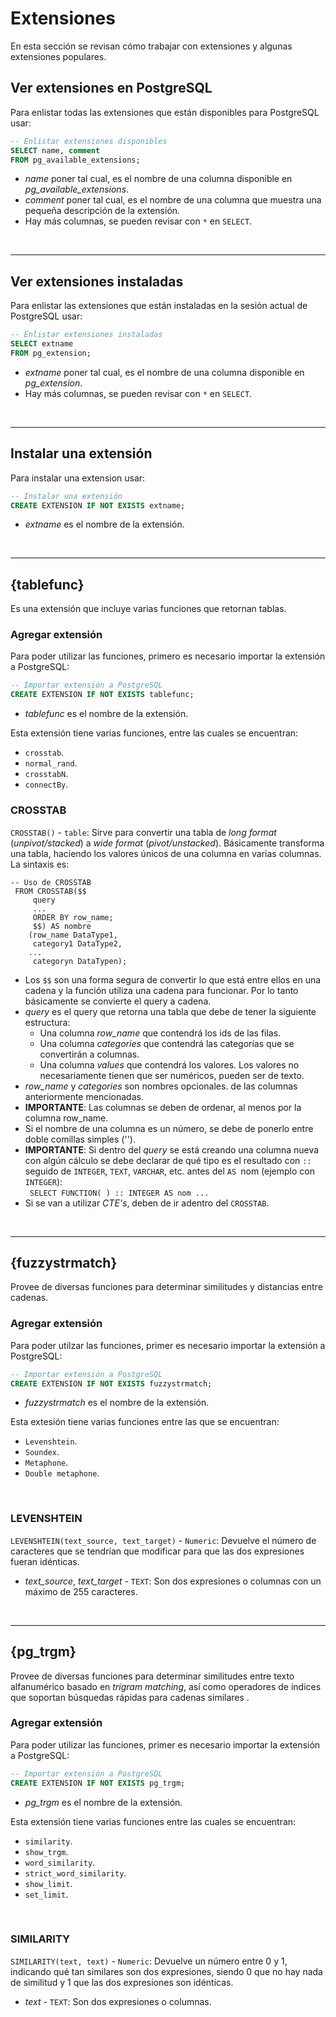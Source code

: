 # Extensiones

En esta sección se revisan cómo trabajar con extensiones y algunas extensiones populares.

## Ver extensiones en PostgreSQL

Para enlistar todas las extensiones que están disponibles para PostgreSQL usar:
```sql
-- Enlistar extensiones disponibles
SELECT name, comment
FROM pg_available_extensions;
```
- _name_ poner tal cual, es el nombre de una columna disponible en _pg\_available\_extensions_.
- _comment_ poner tal cual, es el nombre de una columna que muestra una pequeña descripción de la extensión.
- Hay más columnas, se pueden revisar con `*` en `SELECT`.

<br/>

---
## Ver extensiones instaladas

Para enlistar las extensiones que están instaladas en la sesión actual de PostgreSQL usar:
```sql
-- Enlistar extensiones instaladas
SELECT extname
FROM pg_extension;
```
- _extname_ poner tal cual, es el nombre de una columna disponible en _pg\_extension_.
- Hay más columnas, se pueden revisar con `*` en `SELECT`.

<br/>

---
## Instalar una extensión

Para instalar una extension usar:
```sql
-- Instalar una extensión
CREATE EXTENSION IF NOT EXISTS extname;
```
- _extname_ es el nombre de la extensión.

<br/>

---
## {tablefunc}

Es una extensión que incluye varias funciones que retornan tablas. 

### Agregar extensión

Para poder utilizar las funciones, primero es necesario importar la extensión a PostgreSQL:
```sql
-- Importar extensión a PostgreSQL
CREATE EXTENSION IF NOT EXISTS tablefunc;
```
- _tablefunc_ es el nombre de la extensión.

Esta extensión tiene varias funciones, entre las cuales se encuentran:
- `crosstab`.
- `normal_rand`.
- `crosstabN`.
- `connectBy`.

### CROSSTAB

`CROSSTAB()` - `table`: Sirve para convertir una tabla de _long format_ (_unpivot/stacked_) a _wide format_ (_pivot/unstacked_). Básicamente transforma una tabla, haciendo los valores únicos de una columna en varias columnas. La sintaxis es:
```{code-block} sql
-- Uso de CROSSTAB
 FROM CROSSTAB($$
     query
     ...
     ORDER BY row_name;
     $$) AS nombre
    (row_name DataType1, 
     category1 DataType2,
    ...
     categoryn DataTypen);
```
- Los `$$` son una forma segura de convertir lo que está entre ellos en una cadena y la función utiliza una cadena para funcionar. Por lo tanto básicamente se convierte el query a cadena.
- _query_ es el query que retorna una tabla que debe de tener la siguiente estructura:
    - Una columna _row\_name_ que contendrá los ids de las filas.
    - Una columna _categories_ que contendrá las categorías que se convertirán a columnas.
    - Una columna _values_ que contendrá los valores. Los valores no necesariamente tienen que ser numéricos, pueden ser de texto.
- _row\_name_ y _categories_ son nombres opcionales. de las columnas anteriormente mencionadas.
- **IMPORTANTE**: Las columnas se deben de ordenar, al menos por la columna row_name.
- Si el nombre de una columna es un número, se debe de ponerlo entre doble comillas simples ('').
- **IMPORTANTE**: Si dentro del _query_ se está creando una columna nueva con algún cálculo se debe declarar de qué tipo es el resultado con `::` seguido de `INTEGER`, `TEXT`, `VARCHAR`, etc. antes del `AS `nom (ejemplo con `INTEGER`): <br> ` SELECT FUNCTION( ) :: INTEGER AS nom ...`
- Si se van a utilizar _CTE's_, deben de ir adentro del `CROSSTAB`.

<br/>

---
## {fuzzystrmatch}

Provee de diversas funciones para determinar similitudes y distancias entre cadenas.

### Agregar extensión
Para poder utilzar las funciones, primer es necesario importar la extensión a PostgreSQL:
```sql
-- Importar extensión a PostgreSQL
CREATE EXTENSION IF NOT EXISTS fuzzystrmatch;
```
- _fuzzystrmatch_ es el nombre de la extensión.

Esta extesión tiene varias funciones entre las que se encuentran:
- `Levenshtein`.
- `Soundex`.
- `Metaphone`.
- `Double metaphone`.

<br/>

### LEVENSHTEIN

`LEVENSHTEIN(text_source, text_target)` - `Numeric`: Devuelve el número de caracteres que se tendrían que modificar para que las dos expresiones fueran idénticas.
- _text\_source_, _text\_target_  - `TEXT`: Son dos expresiones o columnas con un máximo de 255 caracteres.

<br/>

---
## {pg_trgm}

Provee de diversas funciones para determinar similitudes entre texto alfanumérico basado en _trigram matching_, así como operadores de índices que soportan búsquedas rápidas para cadenas similares .


### Agregar extensión

Para poder utilizar las funciones, primer es necesario importar la extensión a PostgreSQL:
```sql
-- Importar extensión a PostgreSQL
CREATE EXTENSION IF NOT EXISTS pg_trgm;
```
- _pg\_trgm_ es el nombre de la extensión.

Esta extensión tiene varias funciones entre las cuales se encuentran:
- `similarity`.
- `show_trgm`.
- `word_similarity`.
- `strict_word_similarity`.
- `show_limit`.
- `set_limit`.

<br/>

### SIMILARITY

`SIMILARITY(text, text)` - `Numeric`: Devuelve un número entre 0 y 1, indicando qué tan similares son dos expresiones, siendo 0 que no hay nada de similitud y 1 que las dos expresiones son idénticas.
- _text_ - `TEXT`: Son dos expresiones o columnas.

